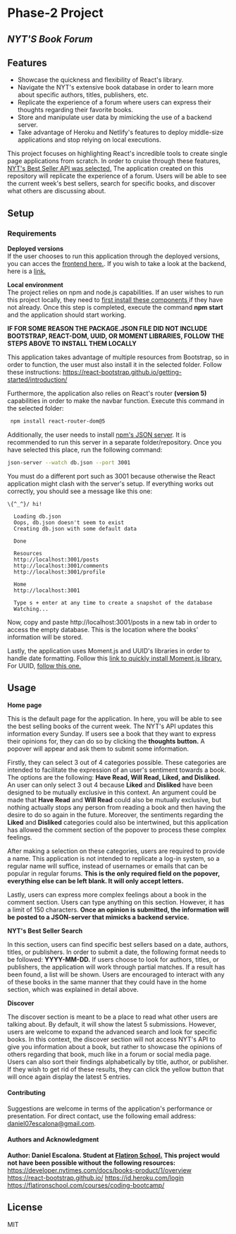 # Phase-2 Project
## _NYT'S Book Forum_

## Features

- Showcase the quickness and flexibility of React's library. 
- Navigate the NYT's extensive book database in order to learn more about specific authors, titles, publishers, etc. 
- Replicate the experience of a forum where users can express their thoughts regarding their favorite books.
- Store and manipulate user data by mimicking the use of a backend server.
- Take advantage of Heroku and Netlify's features to deploy middle-size applications and stop relying on local executions.

This project focuses on highlighting React's incredible tools to create single page applications from scratch. In order to cruise through these features, [NYT's Best Seller API was selected.](https://developer.nytimes.com/docs/books-product/1/overview) The application created on this repository will replicate the experience of a forum. Users will be able to see the current week's best sellers, search for specific books, and discover what others are discussing about.

## Setup

### Requirements

**Deployed versions**<br/>
If the user chooses to run this application through the deployed versions, you can acces the [frontend here.](https://phase-2-project-front.herokuapp.com/). If you wish to take a look at the backend, here is a [link.](https://evening-temple-49691.herokuapp.com/books')


**Local environment**<br/>
The project relies on npm and node.js capabilities. If an user wishes to run this project locally, they need to [first install these components ](https://docs.npmjs.com/downloading-and-installing-node-js-and-npm) if they have not already. Once this step is completed, execute the command **npm start** and the application should start working.

**IF FOR SOME REASON THE PACKAGE.JSON FILE DID NOT INCLUDE BOOTSTRAP, REACT-DOM, UUID, OR MOMENT LIBRARIES, FOLLOW THE STEPS ABOVE TO INSTALL THEM LOCALLY**

This application takes advantage of multiple resources from Bootstrap, so in order to function, the user must also install it in the selected folder. Follow these instructions: https://react-bootstrap.github.io/getting-started/introduction/

Furthermore, the application also relies on React's router **(version 5)** capabilities in order to make the navbar function. Execute this command in the selected folder:
```sh
 npm install react-router-dom@5
```

Additionally, the user needs to install [npm's JSON server](https://www.npmjs.com/package/json-server). It is recommended to run this server in a separate folder/repository. Once you have selected this place, run the following command:

```sh
json-server --watch db.json --port 3001
```
You must do a different port such as 3001 because otherwise the React application might clash with the server's setup. If everything works out correctly, you should see a message like this one: 
```  
\{^_^}/ hi!

  Loading db.json
  Oops, db.json doesn't seem to exist
  Creating db.json with some default data

  Done

  Resources
  http://localhost:3001/posts
  http://localhost:3001/comments
  http://localhost:3001/profile

  Home
  http://localhost:3001

  Type s + enter at any time to create a snapshot of the database
  Watching...
  ```
  Now, copy and paste http://localhost:3001/posts in a new tab in order to access the empty database. This is the location where the books' information will be stored.
  
Lastly, the application uses Moment.js and UUID's libraries in order to handle date formatting. Follow this [link to quickly install Moment.js library.](https://momentjs.com/) For UUID, [follow this one.](https://www.npmjs.com/package/uuidv4)


## Usage

**Home page**

This is the default page for the application. In here, you will be able to see the best selling books of the current week. The NYT's API updates this information every Sunday. If users see a book that they want to express their opinions for, they can do so by clicking the **thoughts button.** A popover will appear and ask them to submit some information. 

Firstly, they can select 3 out of 4 categories possible. These categories are intended to facilitate the expression of an user's sentiment towards a book. The options are the following: **Have Read, Will Read, Liked, and Disliked.** An user can only select 3 out 4 because **Liked** and **Disliked** have been designed to be mutually exclusive in this context. An argument could be made that **Have Read** and **Will Read** could also be mutually exclusive, but nothing actually stops any person from reading a book and then having the desire to do so again in the future. Moreover, the sentiments regarding the **Liked** and **Disliked** categories could also be intertwined, but this application has allowed the comment section of the popover to process these complex feelings. 

After making a selection on these categories, users are required to provide a name. This application is not intended to replicate a log-in system, so a regular name will suffice, instead of usernames or emails that can be popular in regular forums. **This is the only required field on the popover, everything else can be left blank. It will only accept letters.**

Lastly, users can express more complex feelings about a book in the comment section. Users can type anything on this section. However, it has a limit of 150 characters. **Once an opinion is submitted, the information will be posted to a JSON-server that mimicks a backend service.**

**NYT's Best Seller Search**

In this section, users can find specific best sellers based on a date, authors, titles, or publishers. In order to submit a date, the following format needs to be followed: **YYYY-MM-DD.** If users choose to look for authors, titles, or publishers, the application will work through partial matches. If a result has been found, a list will be shown. Users are encouraged to interact with any of these books in the same manner that they could have in the home section, which was explained in detail above.

**Discover**

The discover section is meant to be a place to read what other users are talking about. By default, it will show the latest 5 submissions. However, users are welcome to expand the advanced search and look for specific books. In this context, the discover section will not access NYT's API to give you information about a book, but rather to showcase the opinions of others regarding that book, much like in a forum or social media page. Users can also sort their findings alphabetically by title, author, or publisher. If they wish to get rid of these results, they can click the yellow button that will once again display the latest 5 entries.

#### Contributing
Suggestions are welcome in terms of the application's performance or presentation. For direct contact, use the following email address: daniel07escalona@gmail.com. 

#### Authors and Acknowledgment
**Author: Daniel Escalona. Student at [Flatiron School.](https://flatironschool.com/welcome-to-flatiron-school/?utm_source=Google&utm_medium=ppc&utm_campaign=12728169833&utm_content=127574232664&utm_term=flatiron&uqaid=513799628630&CjwKCAiA4KaRBhBdEiwAZi1zzgCEBEdI6285I6gmLUyI5Pw_8YNLXh1P1oRIGf8t0fXozErvGMW5FRoCG1MQAvD_BwE&gclid=CjwKCAiA4KaRBhBdEiwAZi1zzgCEBEdI6285I6gmLUyI5Pw_8YNLXh1P1oRIGf8t0fXozErvGMW5FRoCG1MQAvD_BwE)**
**This project would not have been possible without the following resources:**
https://developer.nytimes.com/docs/books-product/1/overview
https://react-bootstrap.github.io/
https://id.heroku.com/login
https://flatironschool.com/courses/coding-bootcamp/

## License

MIT